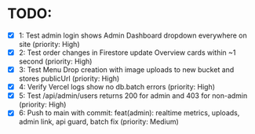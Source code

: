 # TODO:

- [x] 1: Test admin login shows Admin Dashboard dropdown everywhere on site (priority: High)
- [x] 2: Test order changes in Firestore update Overview cards within ~1 second (priority: High)
- [x] 3: Test Menu Drop creation with image uploads to new bucket and stores publicUrl (priority: High)
- [x] 4: Verify Vercel logs show no db.batch errors (priority: High)
- [x] 5: Test /api/admin/users returns 200 for admin and 403 for non-admin (priority: High)
- [x] 6: Push to main with commit: feat(admin): realtime metrics, uploads, admin link, api guard, batch fix (priority: Medium)
